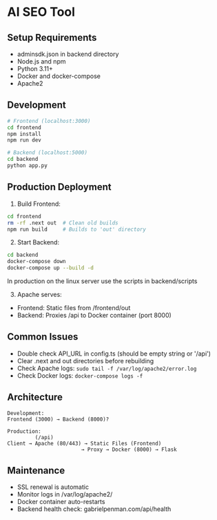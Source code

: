 # AI SEO Tool

## Setup Requirements
- adminsdk.json in backend directory
- Node.js and npm
- Python 3.11+
- Docker and docker-compose
- Apache2

## Development
```bash
# Frontend (localhost:3000)
cd frontend
npm install
npm run dev

# Backend (localhost:5000)
cd backend
python app.py
```

## Production Deployment
1. Build Frontend:
```bash
cd frontend
rm -rf .next out  # Clean old builds
npm run build     # Builds to 'out' directory
```

2. Start Backend:
```bash
cd backend
docker-compose down
docker-compose up --build -d
```
In production on the linux server use the scripts in backend/scripts

3. Apache serves:
- Frontend: Static files from /frontend/out
- Backend: Proxies /api to Docker container (port 8000)

## Common Issues
- Double check API_URL in config.ts (should be empty string or '/api')
- Clear .next and out directories before rebuilding
- Check Apache logs: `sudo tail -f /var/log/apache2/error.log`
- Check Docker logs: `docker-compose logs -f`

## Architecture
```
Development:
Frontend (3000) → Backend (8000)?

Production:
         (/api)
Client → Apache (80/443) → Static Files (Frontend)
                        → Proxy → Docker (8000) → Flask
```

## Maintenance
- SSL renewal is automatic
- Monitor logs in /var/log/apache2/
- Docker container auto-restarts
- Backend health check: gabrielpenman.com/api/health